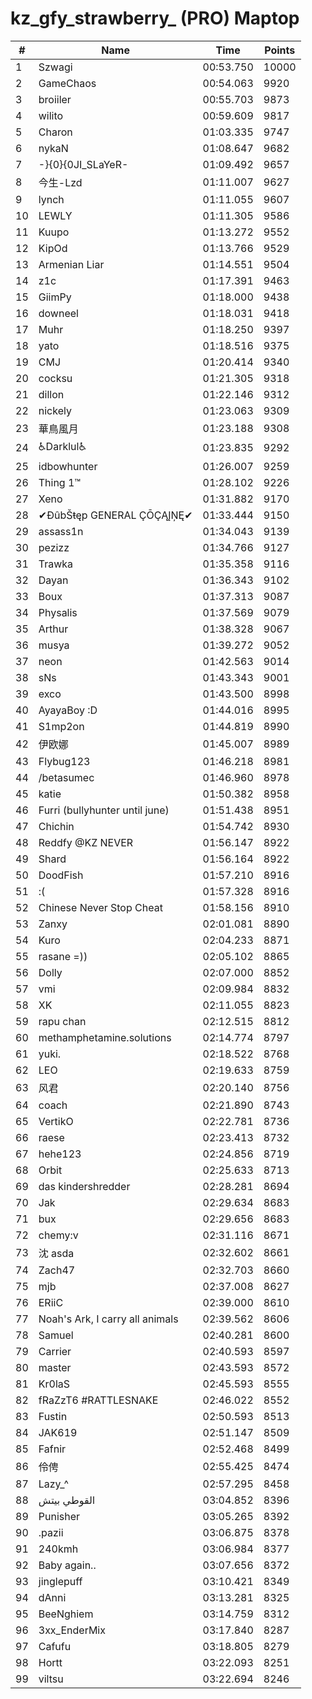 # kz_gfy_strawberry_ (PRO) Maptop

|  # | Name | Time | Points |
|-------------- | -------------- | -------------- | -------------- | 
| 1 | Szwagi | 00:53.750 | 10000 | 
| 2 | GameChaos | 00:54.063 | 9920 | 
| 3 | broiiler | 00:55.703 | 9873 | 
| 4 | wilito | 00:59.609 | 9817 | 
| 5 | Charon | 01:03.335 | 9747 | 
| 6 | nykaN | 01:08.647 | 9682 | 
| 7 | -}{0}{0JI_SLaYeR- | 01:09.492 | 9657 | 
| 8 | 今生-Lzd | 01:11.007 | 9627 | 
| 9 | lynch | 01:11.055 | 9607 | 
| 10 | LEWLY | 01:11.305 | 9586 | 
| 11 | Kuupo | 01:13.272 | 9552 | 
| 12 | KipOd | 01:13.766 | 9529 | 
| 13 | Armenian Liar | 01:14.551 | 9504 | 
| 14 | z1c | 01:17.391 | 9463 | 
| 15 | GiimPy | 01:18.000 | 9438 | 
| 16 | downeel | 01:18.031 | 9418 | 
| 17 | Muhr | 01:18.250 | 9397 | 
| 18 | yato | 01:18.516 | 9375 | 
| 19 | CMJ | 01:20.414 | 9340 | 
| 20 | cocksu | 01:21.305 | 9318 | 
| 21 | dillon | 01:22.146 | 9312 | 
| 22 | nickely | 01:23.063 | 9309 | 
| 23 | 華鳥風月 | 01:23.188 | 9308 | 
| 24 | ♿Darklul♿ | 01:23.835 | 9292 | 
| 25 | idbowhunter | 01:26.007 | 9259 | 
| 26 | Thing 1™ | 01:28.102 | 9226 | 
| 27 | Xeno | 01:31.882 | 9170 | 
| 28 | ✔ĐûbŠŧęp GENERAL ÇŌÇĄĮŅĘ✔ | 01:33.444 | 9150 | 
| 29 | assass1n | 01:34.043 | 9139 | 
| 30 | pezizz | 01:34.766 | 9127 | 
| 31 | Trawka | 01:35.358 | 9116 | 
| 32 | Dayan | 01:36.343 | 9102 | 
| 33 | Boux | 01:37.313 | 9087 | 
| 34 | Physalis | 01:37.569 | 9079 | 
| 35 | Arthur | 01:38.328 | 9067 | 
| 36 | musya | 01:39.272 | 9052 | 
| 37 | neon | 01:42.563 | 9014 | 
| 38 | sNs | 01:43.343 | 9001 | 
| 39 | exco | 01:43.500 | 8998 | 
| 40 | AyayaBoy :D | 01:44.016 | 8995 | 
| 41 | S1mp2on | 01:44.819 | 8990 | 
| 42 | 伊欧娜 | 01:45.007 | 8989 | 
| 43 | Flybug123 | 01:46.218 | 8981 | 
| 44 | /betasumec | 01:46.960 | 8978 | 
| 45 | katie | 01:50.382 | 8958 | 
| 46 | Furri (bullyhunter until june) | 01:51.438 | 8951 | 
| 47 | Chichin | 01:54.742 | 8930 | 
| 48 | Reddfy @KZ NEVER | 01:56.147 | 8922 | 
| 49 | Shard | 01:56.164 | 8922 | 
| 50 | DoodFish | 01:57.210 | 8916 | 
| 51 | :( | 01:57.328 | 8916 | 
| 52 | Chinese Never Stop Cheat | 01:58.156 | 8910 | 
| 53 | Zanxy | 02:01.081 | 8890 | 
| 54 | Kuro | 02:04.233 | 8871 | 
| 55 | rasane =)) | 02:05.102 | 8865 | 
| 56 | Dolly | 02:07.000 | 8852 | 
| 57 | vmi | 02:09.984 | 8832 | 
| 58 | XK | 02:11.055 | 8823 | 
| 59 | rapu chan | 02:12.515 | 8812 | 
| 60 | methamphetamine.solutions | 02:14.774 | 8797 | 
| 61 | yuki. | 02:18.522 | 8768 | 
| 62 | LEO | 02:19.633 | 8759 | 
| 63 | 风君 | 02:20.140 | 8756 | 
| 64 | coach | 02:21.890 | 8743 | 
| 65 | VertikO | 02:22.781 | 8736 | 
| 66 | raese | 02:23.413 | 8732 | 
| 67 | hehe123 | 02:24.856 | 8719 | 
| 68 | Orbit | 02:25.633 | 8713 | 
| 69 | das kindershredder | 02:28.281 | 8694 | 
| 70 | Jak | 02:29.634 | 8683 | 
| 71 | bux | 02:29.656 | 8683 | 
| 72 | chemy:v | 02:31.116 | 8671 | 
| 73 | 沈 asda | 02:32.602 | 8661 | 
| 74 | Zach47 | 02:32.703 | 8660 | 
| 75 | mjb | 02:37.008 | 8627 | 
| 76 | ERiiC | 02:39.000 | 8610 | 
| 77 | Noah's Ark, I carry all animals | 02:39.562 | 8606 | 
| 78 | Samuel | 02:40.281 | 8600 | 
| 79 | Carrier | 02:40.593 | 8597 | 
| 80 | master | 02:43.593 | 8572 | 
| 81 | Kr0laS | 02:45.593 | 8555 | 
| 82 | fRaZzT6 #RATTLESNAKE | 02:46.022 | 8552 | 
| 83 | Fustin | 02:50.593 | 8513 | 
| 84 | JAK619 | 02:51.147 | 8509 | 
| 85 | Fafnir | 02:52.468 | 8499 | 
| 86 | 伶俜 | 02:55.425 | 8474 | 
| 87 | Lazy_^ | 02:57.295 | 8458 | 
| 88 | القوطي بيتش | 03:04.852 | 8396 | 
| 89 | Punisher | 03:05.265 | 8392 | 
| 90 | .pazii | 03:06.875 | 8378 | 
| 91 | 240kmh | 03:06.984 | 8377 | 
| 92 | Baby again.. | 03:07.656 | 8372 | 
| 93 | jinglepuff | 03:10.421 | 8349 | 
| 94 | dAnni | 03:13.281 | 8325 | 
| 95 | BeeNghiem | 03:14.759 | 8312 | 
| 96 | 3xx_EnderMix | 03:17.840 | 8287 | 
| 97 | Cafufu | 03:18.805 | 8279 | 
| 98 | Hortt | 03:22.093 | 8251 | 
| 99 | viltsu | 03:22.694 | 8246 | 


